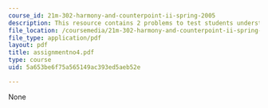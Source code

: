```yaml
---
course_id: 21m-302-harmony-and-counterpoint-ii-spring-2005
description: This resource contains 2 problems to test students understanding.
file_location: /coursemedia/21m-302-harmony-and-counterpoint-ii-spring-2005/5a653be6f75a565149ac393ed5aeb52e_assignmentno4.pdf
file_type: application/pdf
layout: pdf
title: assignmentno4.pdf
type: course
uid: 5a653be6f75a565149ac393ed5aeb52e

---
```

None